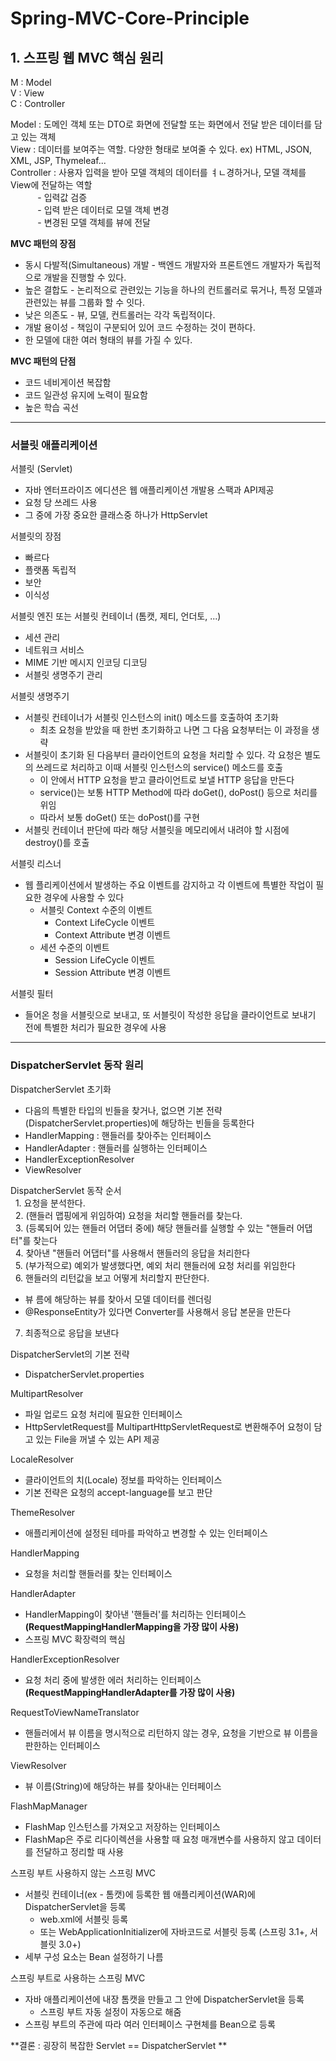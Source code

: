 # Spring-MVC-Core-Principle
## 1. 스프링 웹 MVC 핵심 원리 <br/>
M : Model <br/>
V : View <br/>
C : Controller <br/>

Model : 도메인 객체 또는 DTO로 화면에 전달할 또는 화면에서 전달 받은 데이터를 담고 있는 객체 <br/>
View : 데이터를 보여주는 역할. 다양한 형태로 보여줄 수 있다. ex) HTML, JSON, XML, JSP, Thymeleaf... <br/>
Controller : 사용자 입력을 받아 모델 객체의 데이터를 ㅕㄴ경하거나, 모델 객체를 View에 전달하는 역할 <br/>
&nbsp;&nbsp;&nbsp;&nbsp;&nbsp;&nbsp;&nbsp;&nbsp;&nbsp;&nbsp; \- 입력값 검증 <br/>
&nbsp;&nbsp;&nbsp;&nbsp;&nbsp;&nbsp;&nbsp;&nbsp;&nbsp;&nbsp; \- 입력 받은 데이터로 모델 객체 변경 <br/>
&nbsp;&nbsp;&nbsp;&nbsp;&nbsp;&nbsp;&nbsp;&nbsp;&nbsp;&nbsp; \- 변경된 모델 객체를 뷰에 전달 <br/>

**MVC 패턴의 장점**
- 동시 다발적(Simultaneous) 개발 - 백엔드 개발자와 프론트엔드 개발자가 독립적으로 개발을 진행할 수 있다. 
- 높은 결합도 - 논리적으로 관련있는 기능을 하나의 컨트롤러로 묶거나, 특정 모델과 관련있는 뷰를 그룹화 할 수 잇다.
- 낮은 의존도 - 뷰, 모델, 컨트롤러는 각각 독립적이다.
- 개발 용이성 - 책임이 구분되어 있어 코드 수정하는 것이 편하다.
- 한 모델에 대한 여러 형태의 뷰를 가질 수 있다.

**MVC 패턴의 단점**
- 코드 네비게이션 복잡함
- 코드 일관성 유지에 노력이 필요함
- 높은 학습 곡선

------------------------

### 서블릿 애플리케이션
서블릿 (Servlet)
- 자바 엔터프라이즈 에디션은 웹 애플리케이션 개발용 스팩과 API제공
- 요청 당 쓰레드 사용
- 그 중에 가장 중요한 클래스중 하나가 HttpServlet

서블릿의 장점 
- 빠르다
- 플랫폼 독립적
- 보안
- 이식성

서블릿 엔진 또는 서블릿 컨테이너 (톰캣, 제티, 언더토, ...)
- 세션 관리
- 네트워크 서비스
- MIME 기반 메시지 인코딩 디코딩
- 서블릿 생명주기 관리

서블릿 생명주기
- 서블릿 컨테이너가 서블릿 인스턴스의 init() 메소드를 호출하여 초기화
  - 최초 요청을 받았을 때 한번 초기화하고 나면 그 다음 요청부터는 이 과정을 생략
- 서블릿이 초기화 된 다음부터 클라이언트의 요청을 처리할 수 있다. 각 요청은 별도의 쓰레드로 처리하고 이때 서블릿 인스턴스의 service() 메소드를 호출
  - 이 안에서 HTTP 요청을 받고 클라이언트로 보낼 HTTP 응답을 만든다
  - service()는 보통 HTTP Method에 따라 doGet(), doPost() 등으로 처리를 위임
  - 따라서 보통 doGet() 또는 doPost()를 구현
- 서블릿 컨테이너 판단에 따라 해당 서블릿을 메모리에서 내려야 할 시점에 destroy()를 호출

서블릿 리스너
- 웹 플리케이션에서 발생하는 주요 이벤트를 감지하고 각 이벤트에 특별한 작업이 필요한 경우에 사용할 수 있다
  - 서블릿 Context 수준의 이벤트
    - Context LifeCycle 이벤트
    - Context Attribute 변경 이벤트
  - 세션 수준의 이벤트
    - Session LifeCycle 이벤트
    - Session Attribute 변경 이벤트

서블릿 필터
- 들어온 청을 서블릿으로 보내고, 또 서블릿이 작성한 응답을 클라이언트로 보내기 전에 특별한 처리가 필요한 경우에 사용

------------------------

### DispatcherServlet 동작 원리
DispatcherServlet 초기화
- 다음의 특별한 타입의 빈들을 찾거나, 없으면 기본 전략(DispatcherServlet.properties)에 해당하는 빈들을 등록한다
- HandlerMapping : 핸들러를 찾아주는 인터페이스
- HandlerAdapter : 핸들러를 실행하는 인터페이스
- HandlerExceptionResolver
- ViewResolver

DispatcherServlet 동작 순서 <br/>
&nbsp;&nbsp;1. 요청을 분석한다. <br/>
&nbsp;&nbsp;2. (핸들러 맵핑에게 위임하여) 요청을 처리할 핸들러를 찾는다. <br/>
&nbsp;&nbsp;3. (등록되어 있는 핸들러 어댑터 중에) 해당 핸들러를 실행할 수 있는 "핸들러 어댑터"를 찾는다 <br/>
&nbsp;&nbsp;4. 찾아낸 "핸들러 어댑터"를 사용해서 핸들러의 응답을 처리한다 <br/>
&nbsp;&nbsp;5. (부가적으로) 예외가 발생했다면, 예외 처리 핸들러에 요청 처리를 위임한다 <br/>
&nbsp;&nbsp;6. 핸들러의 리턴값을 보고 어떻게 처리할지 판단한다. <br/>
 - 뷰 름에 해당하는 뷰를 찾아서 모델 데이터를 렌더링
 - @ResponseEntity가 있다면 Converter를 사용해서 응답 본문을 만든다 <br/>
7. 최종적으로 응답을 보낸다<br/>

DispatcherServlet의 기본 전략
- DispatcherServlet.properties

MultipartResolver
- 파일 업로드 요청 처리에 필요한 인터페이스
- HttpServletRequest를 MultipartHttpServletRequest로 변환해주어 요청이 담고 있는 File을 꺼낼 수 있는 API 제공

LocaleResolver
- 클라이언트의 치(Locale) 정보를 파악하는 인터페이스
- 기본 전략은 요청의 accept-language를 보고 판단

ThemeResolver
- 애플리케이션에 설정된 테마를 파악하고 변경할 수 있는 인터페이스

HandlerMapping
- 요청을 처리할 핸들러를 찾는 인터페이스

HandlerAdapter
- HandlerMapping이 찾아낸 '핸들러'를 처리하는 인터페이스 **(RequestMappingHandlerMapping을 가장 많이 사용)**
- 스프링 MVC 확장력의 핵심

HandlerExceptionResolver
- 요청 처리 중에 발생한 에러 처리하는 인터페이스  **(RequestMappingHandlerAdapter를 가장 많이 사용)**

RequestToViewNameTranslator
- 핸들러에서 뷰 이름을 명시적으로 리턴하지 않는 경우, 요청을 기반으로 뷰 이름을 판한하는 인터페이스

ViewResolver
- 뷰 이름(String)에 해당하는 뷰를 찾아내는 인터페이스

FlashMapManager
- FlashMap 인스턴스를 가져오고 저장하는 인터페이스
- FlashMap은 주로 리다이렉션을 사용할 때 요청 매개변수를 사용하지 않고 데이터를 전달하고 정리할 때 사용

스프링 부트 사용하지 않는 스프링 MVC
- 서블릿 컨테이너(ex - 톰캣)에 등록한 웹 애플리케이션(WAR)에 DispatcherServlet을 등록
  - web.xml에 서블릿 등록
  - 또는 WebApplicationInitializer에 자바코드로 서블릿 등록 (스프링 3.1+, 서블릿 3.0+)
- 세부 구성 요소는 Bean 설정하기 나름

스프링 부트로 사용하는 스프링 MVC
- 자바 애플리케이션에 내장 톰캣을 만들고 그 안에 DispatcherServlet을 등록
  - 스프링 부트 자동 설정이 자동으로 해줌
- 스프링 부트의 주관에 따라 여러 인터페이스 구현체를 Bean으로 등록

**결론 : 굉장히 복잡한 Servlet == DispatcherServlet **

